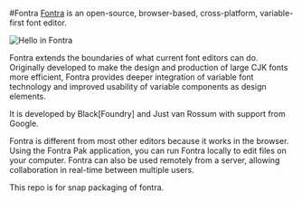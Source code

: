 #Fontra
[Fontra](http://fontra.xyz/) is an open-source, browser-based, cross-platform, variable-first font editor.

![Hello in Fontra](https://docs.fontra.xyz/images/fontra-index.png)



Fontra extends the boundaries of what current font editors can do. Originally 
  developed to make the design and production of large CJK fonts more efficient,
   Fontra provides deeper integration of variable font technology and improved
  usability of variable components as design elements.


It is developed by Black[Foundry] and Just van Rossum with support from Google.


Fontra is different from most other editors because it works in the browser. Using the Fontra Pak application, you can run Fontra locally to edit files on your computer. Fontra can also be used remotely from a server, allowing collaboration in real-time between multiple users.

This repo is for snap packaging of fontra.  

